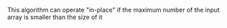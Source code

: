 This algorithm can operate "in-place" if the maximum number of the input array is smaller than the size of it
